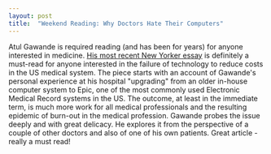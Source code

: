 ```yaml
---
layout: post
title:  "Weekend Reading: Why Doctors Hate Their Computers"
---
```


Atul Gawande is required reading (and has been for years) for anyone interested in medicine. [His most recent New Yorker essay](https://www.newyorker.com/magazine/2018/11/12/why-doctors-hate-their-computers) is definitely a must-read for anyone interested in the failure of technology to reduce costs in the US medical system. The piece starts with an account of Gawande's personal experience at his hospital "upgrading" from an older in-house computer system to Epic, one of the most commonly used Electronic Medical Record systems in the US. The outcome, at least in the immediate term, is much more work for all medical professionals and the resulting epidemic of burn-out in the medical profession. Gawande probes the issue deeply and with great delicacy. He explores it from the perspective of a couple of other doctors and also of one of his own patients. Great article - really a must read!
